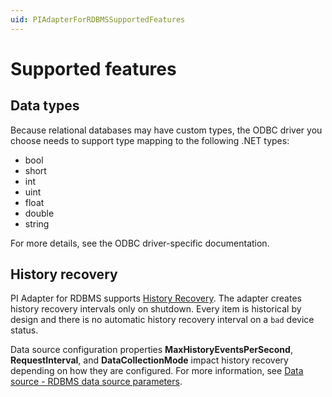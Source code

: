 ```yaml
---
uid: PIAdapterForRDBMSSupportedFeatures
---
```


# Supported features

## Data types

Because relational databases may have custom types, the ODBC driver you choose needs to support type mapping to the following .NET types:

- bool
- short
- int
- uint
- float
- double
- string

For more details, see the ODBC driver-specific documentation.

## History recovery

PI Adapter for RDBMS supports [History Recovery](xref:HistoryRecovery). The adapter creates history recovery intervals only on shutdown. Every item is historical by design and there is no automatic history recovery interval on a `bad` device status.

Data source configuration properties **MaxHistoryEventsPerSecond**, **RequestInterval**, and **DataCollectionMode** impact history recovery depending on how they are configured. For more information, see [Data source - RDBMS data source parameters](xref:PIAdapterForRDBMSDataSourceConfiguration#rdbms-data-source-parameters).
